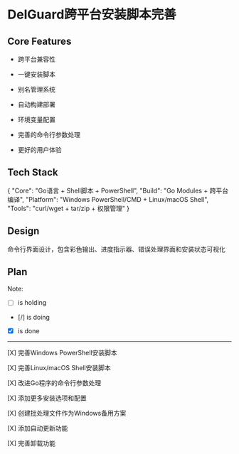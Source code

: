 # DelGuard跨平台安装脚本完善

## Core Features

- 跨平台兼容性

- 一键安装脚本

- 别名管理系统

- 自动构建部署

- 环境变量配置

- 完善的命令行参数处理

- 更好的用户体验

## Tech Stack

{
  "Core": "Go语言 + Shell脚本 + PowerShell",
  "Build": "Go Modules + 跨平台编译",
  "Platform": "Windows PowerShell/CMD + Linux/macOS Shell",
  "Tools": "curl/wget + tar/zip + 权限管理"
}

## Design

命令行界面设计，包含彩色输出、进度指示器、错误处理界面和安装状态可视化

## Plan

Note: 

- [ ] is holding
- [/] is doing
- [X] is done

---

[X] 完善Windows PowerShell安装脚本

[X] 完善Linux/macOS Shell安装脚本

[X] 改进Go程序的命令行参数处理

[X] 添加更多安装选项和配置

[X] 创建批处理文件作为Windows备用方案

[X] 添加自动更新功能

[X] 完善卸载功能
